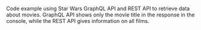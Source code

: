 Code example using Star Wars GraphQL API and REST API to retrieve data about movies. GraphQL API shows only the movie title in the response in the console, while the REST API gives information on all films.
